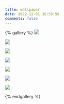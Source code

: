 ```yaml
---
title: wallpaper
date: 2022-12-01 16:58:58
comments: false
---
```


{% gallery %}
![](https://w.wallhaven.cc/full/ex/wallhaven-exyw3o.jpg)

![](https://w.wallhaven.cc/full/rr/wallhaven-rr222w.jpg)

![](https://w.wallhaven.cc/full/vq/wallhaven-vqm813.jpg)

![](https://w.wallhaven.cc/full/d6/wallhaven-d6gqjj.png)

![](https://w.wallhaven.cc/full/6k/wallhaven-6kegww.jpg)

![](https://w.wallhaven.cc/full/zy/wallhaven-zyx9lw.jpg)

![](https://w.wallhaven.cc/full/1k/wallhaven-1k9e5g.png)

{% endgallery %}
